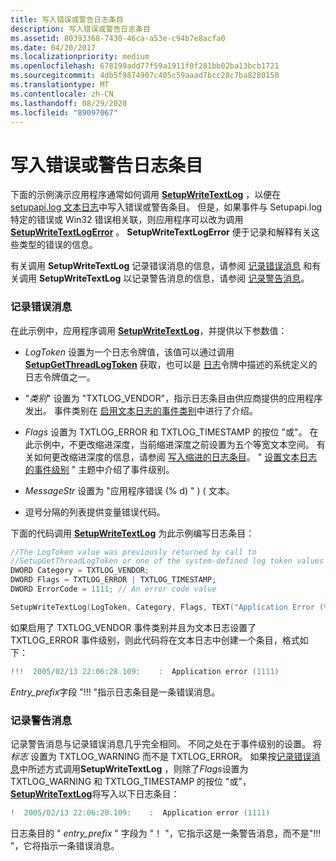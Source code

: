 ```yaml
---
title: 写入错误或警告日志条目
description: 写入错误或警告日志条目
ms.assetid: 80393368-7430-46ca-a53e-c94b7e8acfa0
ms.date: 04/20/2017
ms.localizationpriority: medium
ms.openlocfilehash: 678199add77f59a1911f0f281bb02ba13bcb1721
ms.sourcegitcommit: 4db5f9874907c405c59aaad7bcc28c7ba8280150
ms.translationtype: MT
ms.contentlocale: zh-CN
ms.lasthandoff: 08/29/2020
ms.locfileid: "89097067"
---
```

# <a name="writing-an-error-or-warning-log-entry"></a>写入错误或警告日志条目


下面的示例演示应用程序通常如何调用 [**SetupWriteTextLog**](/windows/desktop/api/setupapi/nf-setupapi-setupwritetextlog) ，以便在 [setupapi.log 文本日志](setupapi-text-logs.md)中写入错误或警告条目。 但是，如果事件与 Setupapi.log 特定的错误或 Win32 错误相关联，则应用程序可以改为调用 [**SetupWriteTextLogError**](/windows/desktop/api/setupapi/nf-setupapi-setupwritetextlogerror) 。 **SetupWriteTextLogError** 便于记录和解释有关这些类型的错误的信息。

有关调用 **SetupWriteTextLog** 记录错误消息的信息，请参阅 [记录错误消息](#logging-an-error-message) 和有关调用 **SetupWriteTextLog** 以记录警告消息的信息，请参阅 [记录警告消息](#logging-a-warning-message)。

### <a name="logging-an-error-message"></a><a href="" id="logging-an-error-message"></a> 记录错误消息

在此示例中，应用程序调用 [**SetupWriteTextLog**](/windows/desktop/api/setupapi/nf-setupapi-setupwritetextlog)，并提供以下参数值：

-   *LogToken* 设置为一个日志令牌值，该值可以通过调用 [**SetupGetThreadLogToken**](/windows/desktop/api/setupapi/nf-setupapi-setupgetthreadlogtoken) 获取，也可以是 [日志](log-tokens.md)令牌中描述的系统定义的日志令牌值之一。

-   "*类别*" 设置为 "TXTLOG_VENDOR"，指示日志条目由供应商提供的应用程序发出。 事件类别在 [启用文本日志的事件类别](enabling-event-categories-for-a-text-log.md)中进行了介绍。

-   *Flags* 设置为 TXTLOG_ERROR 和 TXTLOG_TIMESTAMP 的按位 "或"。 在此示例中，不更改缩进深度，当前缩进深度之前设置为五个等宽文本空间。 有关如何更改缩进深度的信息，请参阅 [写入缩进的日志条目](writing-indented-log-entries.md)。 " [设置文本日志的事件级别](setting-the-event-level-for-a-text-log.md) " 主题中介绍了事件级别。

-   *MessageStr* 设置为 "应用程序错误 (% d) " )  ( 文本。

-   逗号分隔的列表提供变量错误代码。

下面的代码调用 [**SetupWriteTextLog**](/windows/desktop/api/setupapi/nf-setupapi-setupwritetextlog) 为此示例编写日志条目：

```cpp
//The LogToken value was previously returned by call to
//SetupGetThreadLogToken or one of the system-defined log token values
DWORD Category = TXTLOG_VENDOR; 
DWORD Flags = TXTLOG_ERROR | TXTLOG_TIMESTAMP;
DWORD ErrorCode = 1111; // An error code value

SetupWriteTextLog(LogToken, Category, Flags, TEXT("Application Error (%d)"),ErrorCode);
```

如果启用了 TXTLOG_VENDOR 事件类别并且为文本日志设置了 TXTLOG_ERROR 事件级别，则此代码将在文本日志中创建一个条目，格式如下：

```cpp
!!!  2005/02/13 22:06:28.109:    :  Application error (1111) 
```

*Entry_prefix*字段 "!!! "指示日志条目是一条错误消息。

### <a name="logging-a-warning-message"></a><a href="" id="logging-a-warning-message"></a> 记录警告消息

记录警告消息与记录错误消息几乎完全相同。 不同之处在于事件级别的设置。 将 *标志* 设置为 TXTLOG_WARNING 而不是 TXTLOG_ERROR。 如果按[记录错误消息](#logging-an-error-message)中所述方式调用**SetupWriteTextLog** ，则除了*Flags*设置为 TXTLOG_WARNING 和 TXTLOG_TIMESTAMP 的按位 "或"， [**SetupWriteTextLog**](/windows/desktop/api/setupapi/nf-setupapi-setupwritetextlog)将写入以下日志条目：

```cpp
!  2005/02/13 22:06:28.109:    :  Application error (1111) 
```

日志条目的 " *entry_prefix* " 字段为 "！ "，它指示这是一条警告消息，而不是"!!! "，它将指示一条错误消息。

 

